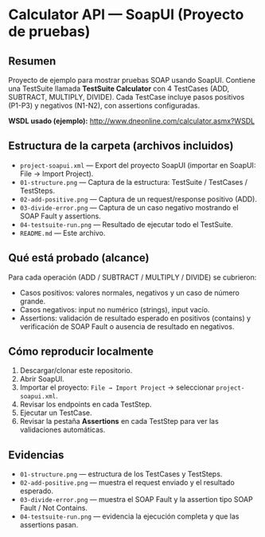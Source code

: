 # Calculator API — SoapUI (Proyecto de pruebas)

## Resumen
Proyecto de ejemplo para mostrar pruebas SOAP usando SoapUI. Contiene una TestSuite llamada **TestSuite Calculator** con 4 TestCases (ADD, SUBTRACT, MULTIPLY, DIVIDE). Cada TestCase incluye pasos positivos (P1-P3) y negativos (N1-N2), con assertions configuradas.

**WSDL usado (ejemplo):**
http://www.dneonline.com/calculator.asmx?WSDL

## Estructura de la carpeta (archivos incluidos)
- `project-soapui.xml` — Export del proyecto SoapUI (importar en SoapUI: File → Import Project).  
- `01-structure.png` — Captura de la estructura: TestSuite / TestCases / TestSteps.  
- `02-add-positive.png` — Captura de un request/response positivo (ADD).  
- `03-divide-error.png` — Captura de un caso negativo mostrando el SOAP Fault y assertions.  
- `04-testsuite-run.png` — Resultado de ejecutar todo el TestSuite.  
- `README.md` — Este archivo.


## Qué está probado (alcance)
Para cada operación (ADD / SUBTRACT / MULTIPLY / DIVIDE) se cubrieron:
- Casos positivos: valores normales, negativos y un caso de número grande.  
- Casos negativos: input no numérico (strings), input vacío.  
- Assertions: validación de resultado esperado en positivos (contains) y verificación de SOAP Fault o ausencia de resultado en negativos.

## Cómo reproducir localmente
1. Descargar/clonar este repositorio.  
2. Abrir SoapUI.  
3. Importar el proyecto: `File → Import Project` → seleccionar `project-soapui.xml`.  
4. Revisar los endpoints en cada TestStep.  
5. Ejecutar un TestCase.  
6. Revisar la pestaña **Assertions** en cada TestStep para ver las validaciones automáticas.

## Evidencias
- `01-structure.png` — estructura de los TestCases y TestSteps.  
- `02-add-positive.png` — muestra el request enviado y el resultado esperado.  
- `03-divide-error.png` — muestra el SOAP Fault y la assertion tipo SOAP Fault / Not Contains.  
- `04-testsuite-run.png` — evidencia la ejecución completa y que las assertions pasan.

